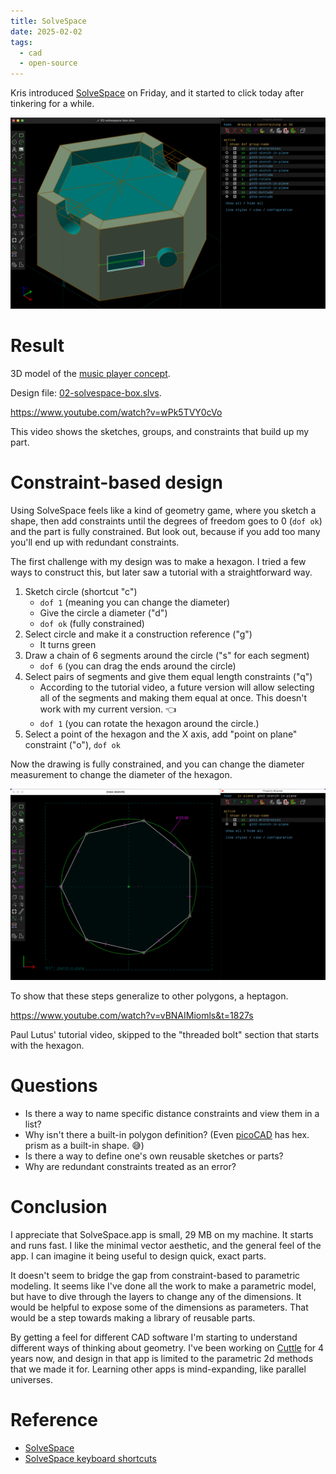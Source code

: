 ```yaml
---
title: SolveSpace
date: 2025-02-02
tags:
  - cad
  - open-source
---
```


Kris introduced [SolveSpace](https://solvespace.com/) on Friday, and it started to click today after tinkering for a while.

![SolveSpace interface, modeling a green hexagon box, inset top, and slots for fingers to pick up the music token.](02-solvespace-box.png)

# Result

<script type="module" src="/js/model-viewer.min.js"></script>
<model-viewer src="02-solvespace-box.glb" ar ar-modes="webxr scene-viewer quick-look" camera-controls tone-mapping="neutral" poster="02-solvespace-box.glb-poster.webp" shadow-intensity="1">
</model-viewer>

3D model of the [music player concept](02-cad-comparison.md#sketch).

Design file: [02-solvespace-box.slvs](02-solvespace-box.slvs).

https://www.youtube.com/watch?v=wPk5TVY0cVo

This video shows the sketches, groups, and constraints that build up my part.

# Constraint-based design

Using SolveSpace feels like a kind of geometry game, where you sketch a shape, then add constraints until the degrees of freedom goes to 0 (`dof ok`) and the part is fully constrained. But look out, because if you add too many you'll end up with redundant constraints.

The first challenge with my design was to make a hexagon. I tried a few ways to construct this, but later saw a tutorial with a straightforward way.

1. Sketch circle (shortcut "c")
    * `dof 1` (meaning you can change the diameter)
    * Give the circle a diameter ("d")
    * `dof ok` (fully constrained)
2. Select circle and make it a construction reference ("g")
    * It turns green
3. Draw a chain of 6 segments around the circle ("s" for each segment)
    * `dof 6` (you can drag the ends around the circle)
4. Select pairs of segments and give them equal length constraints ("q")
    * According to the tutorial video, a future version will allow selecting all of the segments and making them equal at once. This doesn't work with my current version. 👈
    * `dof 1` (you can rotate the hexagon around the circle.)
5. Select a point of the hexagon and the X axis, add "point on plane" constraint ("o"), `dof ok`

Now the drawing is fully constrained, and you can change the diameter measurement to change the diameter of the hexagon.

![Seven-sided polygon constructed in SolveSpace.](02-solvespace-heptagon.png)

To show that these steps generalize to other polygons, a heptagon.

https://www.youtube.com/watch?v=vBNAIMiomls&t=1827s

Paul Lutus' tutorial video, skipped to the "threaded bolt" section that starts with the hexagon.

# Questions

* Is there a way to name specific distance constraints and view them in a list?
* Why isn't there a built-in polygon definition? (Even [picoCAD](02-picocad.md) has hex. prism as a built-in shape. 😅)
* Is there a way to define one's own reusable sketches or parts?
* Why are redundant constraints treated as an error?

# Conclusion

I appreciate that SolveSpace.app is small, 29 MB on my machine. It starts and runs fast. I like the minimal vector aesthetic, and the general feel of the app. I can imagine it being useful to design quick, exact parts.

It doesn't seem to bridge the gap from constraint-based to parametric modeling. It seems like I've done all the work to make a parametric model, but have to dive through the layers to change any of the dimensions. It would be helpful to expose some of the dimensions as parameters. That would be a step towards making a library of reusable parts.

By getting a feel for different CAD software I'm starting to understand different ways of thinking about geometry. I've been working on [Cuttle](https://cuttle.xyz) for 4 years now, and design in that app is limited to the parametric 2d methods that we made it for. Learning other apps is mind-expanding, like parallel universes.

# Reference

* [SolveSpace](https://solvespace.com/)
* [SolveSpace keyboard shortcuts](https://defkey.com/es/solvespace-3-1-shortcuts)
